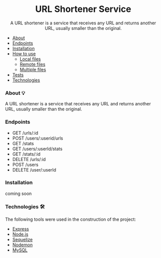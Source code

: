 <h1 align="center">URL Shortener Service</h1>

<p align="center">
A URL shortener is a service that receives any URL and returns another URL, usually
smaller than the original.</p>

<!--ts-->
   * [About](#about)
   * [Endpoints](#endpoints)
   * [Installation](#installation)
   * [How to use](#how-to-use)
      * [Local files](#local-files)
      * [Remote files](#remote-files)
      * [Multiple files](#multiple-files)
   * [Tests](#testes)
   * [Technologies](#technologies)
<!--te-->

### About 💡

A URL shortener is a service that receives any URL and returns another URL, usually
smaller than the original.

### Endpoints

- GET /urls/:id
- POST /users/:userid/urls
- GET /stats
- GET /users/:userId/stats
- GET /stats/:id
- DELETE /urls/:id
- POST /users
- DELETE /user/:userId

### Installation


coming soon



### Technologies 🛠

The following tools were used in the construction of the project:

- [Express](https://expressjs.com/)
- [Node.js](https://nodejs.org/en/)
- [Sequelize](https://sequelize.org/)
- [Nodemon](https://nodemon.io/)
- [MySQL](https://www.mysql.com/)